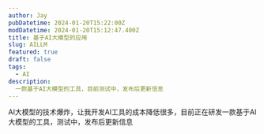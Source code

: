 ```yaml
---
author: Jay
pubDatetime: 2024-01-20T15:22:00Z
modDatetime: 2024-01-20T15:12:47.400Z
title: 基于AI大模型的应用
slug: AILLM
featured: true
draft: false
tags:
  - AI
description:
  一款基于AI大模型的工具，目前测试中，发布后更新信息
---
```



AI大模型的技术爆炸，让我开发AI工具的成本降低很多，目前正在研发一款基于AI大模型的工具，测试中，发布后更新信息
